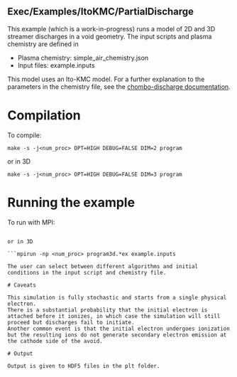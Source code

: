 ## Exec/Examples/ItoKMC/PartialDischarge

This example (which is a work-in-progress) runs a model of 2D and 3D streamer discharges in a void geometry.
The input scripts and plasma chemistry are defined in

* Plasma chemistry: simple_air_chemistry.json
* Input files: example.inputs

This model uses an Ito-KMC model.
For a further explanation to the parameters in the chemistry file, see the [chombo-discharge documentation](https://chombo-discharge.github.io/chombo-discharge/Applications/ItoKMC.html#json-0d-chemistry-interface).

# Compilation

To compile:

```make -s -j<num_proc> OPT=HIGH DEBUG=FALSE DIM=2 program```

or in 3D

```make -s -j<num_proc> OPT=HIGH DEBUG=FALSE DIM=3 program```

# Running the example

To run with MPI:

```mpirun -np <num_proc> program2d.*ex example.inputs

or in 3D

```mpirun -np <num_proc> program3d.*ex example.inputs

The user can select between different algorithms and initial conditions in the input script and chemistry file.

# Caveats

This simulation is fully stochastic and starts from a single physical electron.
There is a substantial probability that the initial electron is attached before it ionizes, in which case the simulation will still proceed but discharges fail to initiate.
Another common event is that the initial electron undergoes ionization but the resulting ions do not generate secondary electron emission at the cathode side of the avoid.

# Output

Output is given to HDF5 files in the plt folder.

